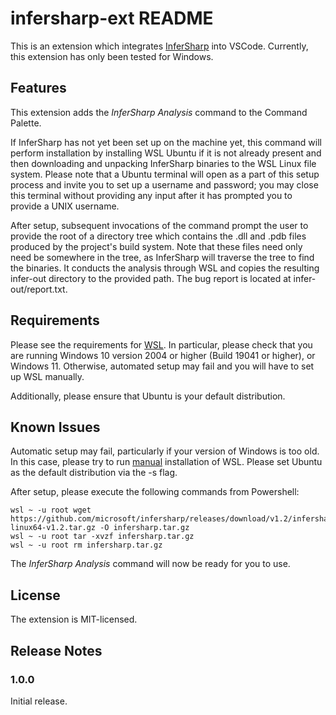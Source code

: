 # infersharp-ext README

This is an extension which integrates [InferSharp](https://github.com/microsoft/infersharp) into VSCode. Currently, this extension has only been tested for Windows.

## Features

This extension adds the *InferSharp Analysis* command to the Command Palette. 

If InferSharp has not yet been set up on the machine yet, this command will perform installation by installing WSL Ubuntu if it is not already present and then downloading and unpacking InferSharp binaries to the WSL Linux file system. Please note that a Ubuntu terminal will open as a part of this setup process and invite you to set up a username and password; you may close this terminal without providing any input after it has prompted you to provide a UNIX username.

After setup, subsequent invocations of the command prompt the user to provide the root of a directory tree which contains the .dll and .pdb files produced by the project's build system. Note that these files need only need be somewhere in the tree, as InferSharp will traverse the tree to find the binaries. It conducts the analysis through WSL and copies the resulting infer-out directory to the provided path. The bug report is located at infer-out/report.txt.

## Requirements

Please see the requirements for [WSL](https://docs.microsoft.com/en-us/windows/wsl/install). In particular, please check that you are running Windows 10 version 2004 or higher (Build 19041 or higher), or Windows 11. Otherwise, automated setup may fail and you will have to set up WSL manually.

Additionally, please ensure that Ubuntu is your default distribution. 

## Known Issues

Automatic setup may fail, particularly if your version of Windows is too old. In this case, please try to run [manual](https://docs.microsoft.com/en-us/windows/wsl/install-manual) installation of WSL. Please set Ubuntu as the default distribution via the -s flag.

After setup, please execute the following commands from Powershell:

```
wsl ~ -u root wget https://github.com/microsoft/infersharp/releases/download/v1.2/infersharp-linux64-v1.2.tar.gz -O infersharp.tar.gz
wsl ~ -u root tar -xvzf infersharp.tar.gz
wsl ~ -u root rm infersharp.tar.gz
```

The *InferSharp Analysis* command will now be ready for you to use.

## License
The extension is MIT-licensed.

## Release Notes

### 1.0.0

Initial release.